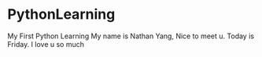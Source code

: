 # PythonLearning
My First Python Learning
My name is Nathan Yang, Nice to meet u.
Today is Friday. I love u so much
